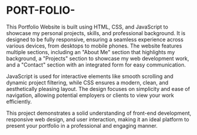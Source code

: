 # PORT-FOLIO-
This Portfolio Website is built using HTML, CSS, and JavaScript to showcase my personal projects, skills, and professional background. It is designed to be fully responsive, ensuring a seamless experience across various devices, from desktops to mobile phones. The website features multiple sections, including an "About Me" section that highlights my background, a "Projects" section to showcase my web development work, and a "Contact" section with an integrated form for easy communication.

JavaScript is used for interactive elements like smooth scrolling and dynamic project filtering, while CSS ensures a modern, clean, and aesthetically pleasing layout. The design focuses on simplicity and ease of navigation, allowing potential employers or clients to view your work efficiently.

This project demonstrates a solid understanding of front-end development, responsive web design, and user interaction, making it an ideal platform to present your portfolio in a professional and engaging manner.
